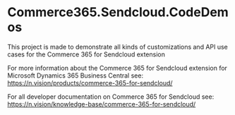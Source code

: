 # Commerce365.Sendcloud.CodeDemos

This project is made to demonstrate all kinds of customizations and API use cases for the Commerce 365 for Sendcloud extension

For more information about the Commerce 365 for Sendcloud extension for Microsoft Dynamics 365 Business Central see: 
https://n.vision/products/commerce-365-for-sendcloud/ 

For all developer documentation on Commerce 365 for Sendcloud see: 
https://n.vision/knowledge-base/commerce-365-for-sendcloud/ 
